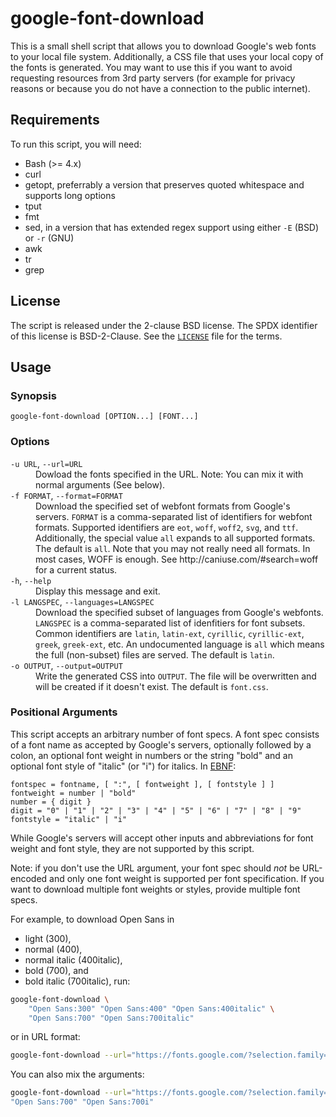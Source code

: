 # google-font-download

This is a small shell script that allows you to download Google's web fonts to
your local file system. Additionally, a CSS file that uses your local copy of
the fonts is generated. You may want to use this if you want to avoid
requesting resources from 3rd party servers (for example for privacy reasons or
because you do not have a connection to the public internet).

## Requirements

To run this script, you will need:

 - Bash (>= 4.x)
 - curl
 - getopt, preferrably a version that preserves quoted whitespace and supports long options
 - tput
 - fmt
 - sed, in a version that has extended regex support using either `-E` (BSD) or `-r` (GNU)
 - awk
 - tr
 - grep

## License

The script is released under the 2-clause BSD license. The SPDX identifier of
this license is BSD-2-Clause. See the [`LICENSE`](LICENSE) file for
the terms.

## Usage

### Synopsis
  `google-font-download [OPTION...] [FONT...]`

### Options

<dl>
    <dt><code>-u URL</code>, <code>--url=URL</code></dt>
    <dd>Dowload the fonts specified in the URL. Note: You can mix it with normal arguments (See below).</dd>
    <dt><code>-f FORMAT</code>, <code>--format=FORMAT</code></dt>
    <dd>Download the specified set of webfont formats from Google's servers.
        <code>FORMAT</code> is a comma-separated list of identifiers for
        webfont formats. Supported identifiers are <code>eot</code>,
        <code>woff</code>, <code>woff2</code>, <code>svg</code>, and
        <code>ttf</code>. Additionally, the special value <code>all</code>
        expands to all supported formats. The default is <code>all</code>. Note
        that you may not really need all formats. In most cases, WOFF is enough.
        See http://caniuse.com/#search=woff for a current status.</dd>
    <dt><code>-h</code>, <code>--help</code></dt>
    <dd>Display this message and exit.</dd>
    <dt><code>-l LANGSPEC</code>, <code>--languages=LANGSPEC</code></dt>
    <dd>Download the specified subset of languages from Google's webfonts.
        <code>LANGSPEC</code> is a comma-separated list of idenfitiers for font
        subsets. Common identifiers are <code>latin</code>,
        <code>latin-ext</code>, <code>cyrillic</code>,
        <code>cyrillic-ext</code>, <code>greek</code>, <code>greek-ext</code>,
        etc. An undocumented language is <code>all</code> which means the full
        (non-subset) files are served. The default is <code>latin</code>.</dd>
    <dt><code>-o OUTPUT</code>, <code>--output=OUTPUT</code></dt>
    <dd>Write the generated CSS into <code>OUTPUT</code>. The file will be
        overwritten and will be created if it doesn't exist. The default is
        <code>font.css</code>.</dd>
</dl>

### Positional Arguments
  This script accepts an arbitrary number of font specs. A font spec consists
  of a font name as accepted by Google's servers, optionally followed by
  a colon, an optional font weight in numbers or the string "bold" and an
  optional font style of "italic" (or "i") for italics. In [EBNF](https://en.wikipedia.org/wiki/Extended_Backus%E2%80%93Naur_form):

  ```ebnf
  fontspec = fontname, [ ":", [ fontweight ], [ fontstyle ] ]
  fontweight = number | "bold"
  number = { digit }
  digit = "0" | "1" | "2" | "3" | "4" | "5" | "6" | "7" | "8" | "9"
  fontstyle = "italic" | "i"
  ```

  While Google's servers will accept other inputs and abbreviations for font
  weight and font style, they are not supported by this script.

  Note: if you don't use the URL argument, your font spec should *not* be URL-encoded and only one font weight
  is supported per font specification. If you want to download multiple font
  weights or styles, provide multiple font specs.

  For example, to download Open Sans in
   - light (300),
   - normal (400),
   - normal italic (400italic),
   - bold (700), and
   - bold italic (700italic),
  run:
```bash
google-font-download \
    "Open Sans:300" "Open Sans:400" "Open Sans:400italic" \
    "Open Sans:700" "Open Sans:700italic"
```
or in URL format:
```bash
google-font-download --url="https://fonts.google.com/?selection.family=Open+Sans:300,400,400i,700,700i"
```
You can also mix the arguments:
```bash
google-font-download --url="https://fonts.google.com/?selection.family=Open+Sans:300,400,400i" \
"Open Sans:700" "Open Sans:700i"
```
